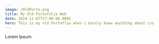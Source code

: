 ```yaml
---
image: /OldPorto.png
title: My Old Portofolio Web
date: 2024-11-07T17:00:00.000Z
hero: This is my old Portoflio when i barely knew anything about css
---
```


Lorem Ipsum
